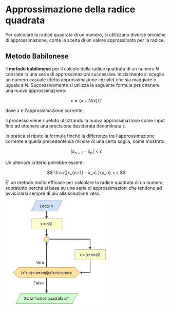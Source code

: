 # Approssimazione della radice quadrata

Per calcolare la radice quadrata di un numero, si utilizzano diverse tecniche di approssimazione, come la scelta di un valore approssimato per la radice.

## Metodo Babilonese

Il **metodo babilonese** per il calcolo della radice quadrata di un numero $N$ consiste in una serie di approssimazioni successive. Inizialmente si sceglie un numero casuale (detto approssimazione iniziale) che sia maggiore o uguale a $N$. Successivamente si utilizza la seguente formula per ottenere una nuova approssimazione:

$$
x = (x + N/x) / 2
$$

dove $x$ è l'approssimazione corrente.

Il processo viene ripetuto utilizzando la nuova approssimazione come input fino ad ottenere una precisione desiderata denominata $ϵ$.

In pratica si ripete la formula finché la differenza tra l'approssimazione corrente e quella precedente sia minore di una certa soglia, come mostrato:

$$
|x_{n+1} - x_n| < ϵ
$$

Un ulteriore criterio potrebbe essere:

$$
\frac{|x_{n+1} - x_n| }{x_n} < ϵ
$$

E' un metodo molto efficace per calcolare la radice quadrata di un numero, sopratutto perché si basa su una serie di approssimazioni che tendono ad avvicinarsi sempre di più alla soluzione vera.

![Esempio algoritmo](../../static/img/calcolo_numerico/alg_babilonese.png)
